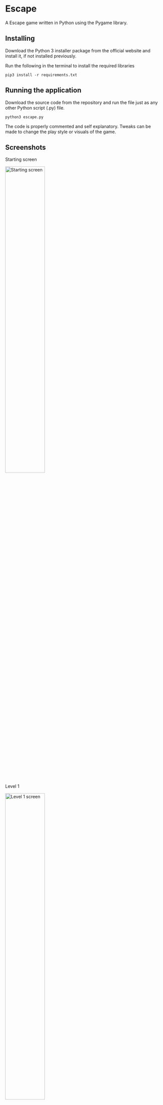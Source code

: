 # Escape
A Escape game written in Python using the Pygame library.


## Installing
Download the Python 3 installer package from the official website and install it, if not installed previously.

Run the following in the terminal to install the required libraries
```
pip3 install -r requirements.txt
```


## Running the application
Download the source code from the repository and run the file just as any other Python script (.py) file.
```
python3 escape.py
```

The code is properly commented and self explanatory. Tweaks can be made to change the play style or visuals of the game.


## Screenshots

<p>Starting screen</p>
<img src="pic/inGame/startGame.png" alt="Starting screen" style="width:50%;"/>

<p>Level 1</p>
<img src="pic/inGame/level1.png" alt="Level 1 screen" style="width:50%;"/>

<p>Level 2</p>
<img src="pic/inGame/level2.png" alt="Level 2 screen" style="width:50%;"/>

<p>Level 3</p>
<img src="pic/inGame/level3.png" alt="Level 3 screen" style="width:50%;"/>

<p>Level 4</p>
<img src="pic/inGame/level4.png" alt="Level 4 screen" style="width:50%;"/>

<p>Level 5</p>
<img src="pic/inGame/level5.png" alt="Level 5 screen" style="width:50%;"/>

<p>Game over screen</p>
<img src="pic/inGame/gameOver.png" alt="Game over screen" style="width:50%;"/>

<p>Congratulations screen</p>
<img src="pic/inGame/winGame.png" alt="Congratulations screen" style="width:50%;"/>


## Prerequisites
* [Python](https://www.python.org)
* [Pygame](https://www.pygame.org/wiki/GettingStarted), an open source Python library for making multimedia applications
* [Numpy](https://numpy.org/)

## Authors

* **Abdullah Bilici**

## Acknowledgements
* [Pygame Documentations](https://www.pygame.org/docs/)